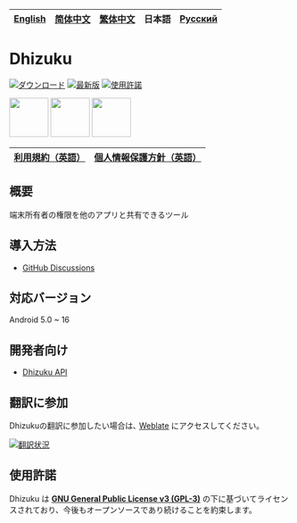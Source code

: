 [English](README.md) | [简体中文](README_zh_rCN.md) | [繁体中文](README_zh_Hant.md) | 日本語 | [Русский](README_ru.md)
|-|-|-|-|-|


# Dhizuku

[![ダウンロード](https://img.shields.io/github/downloads/iamr0s/Dhizuku/total?label=ダウンロード)](https://github.com/iamr0s/Dhizuku/releases)
[![最新版](https://img.shields.io/github/v/release/iamr0s/Dhizuku?label=最新版)](https://github.com/iamr0s/Dhizuku/releases/latest)
[![使用許諾](https://img.shields.io/github/license/iamr0s/Dhizuku?label=使用許諾)](https://github.com/iamr0s/Dhizuku/blob/main/LICENSE)

<a href="https://play.google.com/store/apps/details?id=com.rosan.dhizuku" target="_blank"><img src="https://play.google.com/intl/en_us/badges/static/images/badges/en_badge_web_generic.png" height="70"></a>
<a href="https://f-droid.org/packages/com.rosan.dhizuku/" target="_blank"><img src="https://f-droid.org/badge/get-it-on.png" height="70"></a>
<a href="https://apt.izzysoft.de/fdroid/index/apk/com.rosan.dhizuku" target="_blank"><img src="https://gitlab.com/IzzyOnDroid/repo/-/raw/master/assets/IzzyOnDroid.png" height="70"></a>

| [**利用規約**（英語）](TERMS.md) | [**個人情報保護方針**（英語）](PRIVACY.md) |
|-|-|

## 概要

端末所有者の権限を他のアプリと共有できるツール

## 導入方法

- [GitHub Discussions](https://github.com/iamr0s/Dhizuku/discussions/19)

## 対応バージョン

Android 5.0 ~ 16

## 開発者向け

- [Dhizuku API](https://github.com/iamr0s/Dhizuku-API.git)

## 翻訳に参加

Dhizukuの翻訳に参加したい場合は､ [Weblate](https://hosted.weblate.org/engage/dhizuku/) にアクセスしてください。

[![翻訳状況](https://hosted.weblate.org/widgets/dhizuku/-/multi-auto.svg)](https://hosted.weblate.org/engage/dhizuku/)

## 使用許諾

Dhizuku は [**GNU General Public License v3 (GPL-3)**](http://www.gnu.org/copyleft/gpl.html) の下に基づいてライセンスされており、今後もオープンソースであり続けることを約束します。
